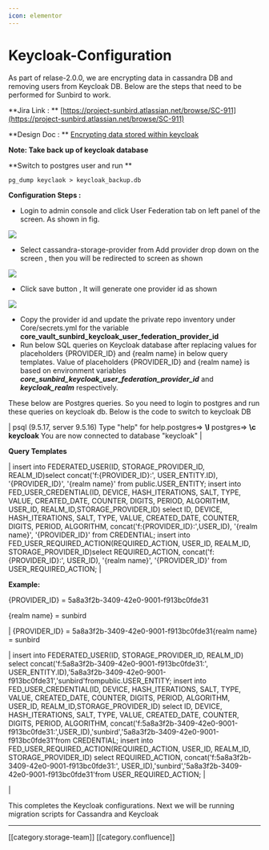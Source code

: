 ```yaml
---
icon: elementor
---
```


# Keycloak-Configuration

As part of relase-2.0.0, we are encrypting data in cassandra DB and removing users from Keycloak DB. Below are the steps that need to be performed for Sunbird to work.

\*\*Jira Link : \*\* [https://project-sunbird.atlassian.net/browse/SC-911](https://project-sunbird.atlassian.net/browse/SC-911)

\*\*Design Doc : \*\* [Encrypting data stored within keycloak](https://project-sunbird.atlassian.net/wiki/spaces/SBDES/pages/1014988860/Encrypting+data+stored+within+keycloak)

**Note: Take back up of keycloak database**

\*\*Switch to postgres user and run \*\*

```
pg_dump keyclaok > keycloak_backup.db
```

**Configuration Steps :**

* Login to admin console and click User Federation tab on left panel of the screen. As shown in fig.

![](<../../../../../../../.gitbook/assets/image2019-3-29\_13-4-51 (1).png>)

* Select cassandra-storage-provider from Add provider drop down on the screen , then you will be redirected to screen as shown

![](<../../../../../../../.gitbook/assets/image2019-3-29\_13-7-16 (1).png>)

* Click save button , It will generate one provider id as shown

![](<../../../../../../../.gitbook/assets/image2019-3-29\_13-10-57 (1).png>)

* Copy the provider id and update the private repo inventory under Core/secrets.yml for the variable **core\_vault\_sunbird\_keycloak\_user\_federation\_provider\_id**
* Run below SQL queries on Keycloak database after replacing values for placeholders {PROVIDER\_ID} and {realm name} in below query templates. Value of placeholders {PROVIDER\_ID} and {realm name} is based on environment variables _**core\_sunbird\_keycloak\_user\_federation\_provider\_id**_ and _**keycloak\_realm**_ respectively.

These below are Postgres queries. So you need to login to postgres and run these queries on keycloak db. Below is the code to switch to keycloak DB

\| psql (9.5.17, server 9.5.16) Type "help" for help.postgres=> **\l** postgres=> **\c keycloak** You are now connected to database "keycloak" |

**Query Templates**

\| insert into FEDERATED\_USER(ID, STORAGE\_PROVIDER\_ID, REALM\_ID)select concat('f:{PROVIDER\_ID}:', USER\_ENTITY.ID), '{PROVIDER\_ID}', '{realm name}' from public.USER\_ENTITY; insert into FED\_USER\_CREDENTIAL(ID, DEVICE, HASH\_ITERATIONS, SALT, TYPE, VALUE, CREATED\_DATE, COUNTER, DIGITS, PERIOD, ALGORITHM, USER\_ID, REALM\_ID,STORAGE\_PROVIDER\_ID) select ID, DEVICE, HASH\_ITERATIONS, SALT, TYPE, VALUE, CREATED\_DATE, COUNTER, DIGITS, PERIOD, ALGORITHM, concat('f:{PROVIDER\_ID}:',USER\_ID), '{realm name}', '{PROVIDER\_ID}' from CREDENTIAL; insert into FED\_USER\_REQUIRED\_ACTION(REQUIRED\_ACTION, USER\_ID, REALM\_ID, STORAGE\_PROVIDER\_ID)select REQUIRED\_ACTION, concat('f:{PROVIDER\_ID}:', USER\_ID), '{realm name}', '{PROVIDER\_ID}' from USER\_REQUIRED\_ACTION; |

**Example:**

{PROVIDER\_ID} = 5a8a3f2b-3409-42e0-9001-f913bc0fde31

{realm name} = sunbird

\| {PROVIDER\_ID} = 5a8a3f2b-3409-42e0-9001-f913bc0fde31{realm name} = sunbird

\| insert into FEDERATED\_USER(ID, STORAGE\_PROVIDER\_ID, REALM\_ID) select concat('f:5a8a3f2b-3409-42e0-9001-f913bc0fde31:', USER\_ENTITY.ID),'5a8a3f2b-3409-42e0-9001-f913bc0fde31','sunbird'frompublic.USER\_ENTITY; insert into FED\_USER\_CREDENTIAL(ID, DEVICE, HASH\_ITERATIONS, SALT, TYPE, VALUE, CREATED\_DATE, COUNTER, DIGITS, PERIOD, ALGORITHM, USER\_ID, REALM\_ID,STORAGE\_PROVIDER\_ID) select ID, DEVICE, HASH\_ITERATIONS, SALT, TYPE, VALUE, CREATED\_DATE, COUNTER, DIGITS, PERIOD, ALGORITHM, concat('f:5a8a3f2b-3409-42e0-9001-f913bc0fde31:',USER\_ID),'sunbird','5a8a3f2b-3409-42e0-9001-f913bc0fde31'from CREDENTIAL; insert into FED\_USER\_REQUIRED\_ACTION(REQUIRED\_ACTION, USER\_ID, REALM\_ID, STORAGE\_PROVIDER\_ID) select REQUIRED\_ACTION, concat('f:5a8a3f2b-3409-42e0-9001-f913bc0fde31:', USER\_ID),'sunbird','5a8a3f2b-3409-42e0-9001-f913bc0fde31'from USER\_REQUIRED\_ACTION; |

|

This completes the Keycloak configurations. Next we will be running migration scripts for Cassandra and Keycloak

***

\[\[category.storage-team]] \[\[category.confluence]]
